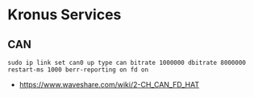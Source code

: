 # Kronus Services

## CAN

```shell
sudo ip link set can0 up type can bitrate 1000000 dbitrate 8000000 restart-ms 1000 berr-reporting on fd on
```

- https://www.waveshare.com/wiki/2-CH_CAN_FD_HAT